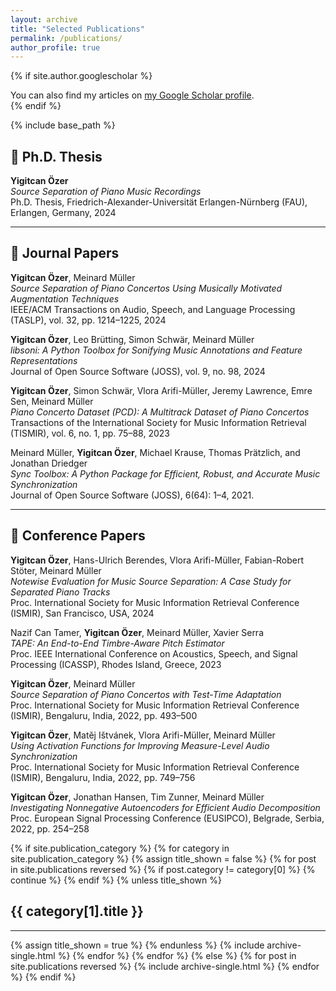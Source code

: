 ```yaml
---
layout: archive
title: "Selected Publications"
permalink: /publications/
author_profile: true
---
```


{% if site.author.googlescholar %}
  <div class="wordwrap">You can also find my articles on <a href="{{site.author.googlescholar}}">my Google Scholar profile</a>.</div>
{% endif %}

{% include base_path %}

## 📕 Ph.D. Thesis

**Yigitcan Özer**  
*Source Separation of Piano Music Recordings*  
Ph.D. Thesis, Friedrich-Alexander-Universität Erlangen-Nürnberg (FAU), Erlangen, Germany, 2024

---

## 📘 Journal Papers

**Yigitcan Özer**, Meinard Müller  
*Source Separation of Piano Concertos Using Musically Motivated Augmentation Techniques*  
IEEE/ACM Transactions on Audio, Speech, and Language Processing (TASLP), vol. 32, pp. 1214–1225, 2024

**Yigitcan Özer**, Leo Brütting, Simon Schwär, Meinard Müller  
*libsoni: A Python Toolbox for Sonifying Music Annotations and Feature Representations*  
Journal of Open Source Software (JOSS), vol. 9, no. 98, 2024  

**Yigitcan Özer**, Simon Schwär, Vlora Arifi-Müller, Jeremy Lawrence, Emre Sen, Meinard Müller  
*Piano Concerto Dataset (PCD): A Multitrack Dataset of Piano Concertos*  
Transactions of the International Society for Music Information Retrieval (TISMIR), vol. 6, no. 1, pp. 75–88, 2023

Meinard Müller, **Yigitcan Özer**, Michael Krause, Thomas Prätzlich, and Jonathan Driedger  
*Sync Toolbox: A Python Package for Efficient, Robust, and Accurate Music Synchronization*  
Journal of Open Source Software (JOSS), 6(64): 1–4, 2021. 

---

## 📘 Conference Papers

**Yigitcan Özer**, Hans-Ulrich Berendes, Vlora Arifi-Müller, Fabian-Robert Stöter, Meinard Müller  
*Notewise Evaluation for Music Source Separation: A Case Study for Separated Piano Tracks*  
Proc. International Society for Music Information Retrieval Conference (ISMIR), San Francisco, USA, 2024

Nazif Can Tamer, **Yigitcan Özer**, Meinard Müller, Xavier Serra  
*TAPE: An End-to-End Timbre-Aware Pitch Estimator*  
Proc. IEEE International Conference on Acoustics, Speech, and Signal Processing (ICASSP), Rhodes Island, Greece, 2023

**Yigitcan Özer**, Meinard Müller  
*Source Separation of Piano Concertos with Test-Time Adaptation*  
Proc. International Society for Music Information Retrieval Conference (ISMIR), Bengaluru, India, 2022, pp. 493–500  

**Yigitcan Özer**, Matěj Ištvánek, Vlora Arifi-Müller, Meinard Müller  
*Using Activation Functions for Improving Measure-Level Audio Synchronization*  
Proc. International Society for Music Information Retrieval Conference (ISMIR), Bengaluru, India, 2022, pp. 749–756

**Yigitcan Özer**, Jonathan Hansen, Tim Zunner, Meinard Müller  
*Investigating Nonnegative Autoencoders for Efficient Audio Decomposition*  
Proc. European Signal Processing Conference (EUSIPCO), Belgrade, Serbia, 2022, pp. 254–258  

<!-- New style rendering if publication categories are defined -->
{% if site.publication_category %}
  {% for category in site.publication_category  %}
    {% assign title_shown = false %}
    {% for post in site.publications reversed %}
      {% if post.category != category[0] %}
        {% continue %}
      {% endif %}
      {% unless title_shown %}
        <h2>{{ category[1].title }}</h2><hr />
        {% assign title_shown = true %}
      {% endunless %}
      {% include archive-single.html %}
    {% endfor %}
  {% endfor %}
{% else %}
  {% for post in site.publications reversed %}
    {% include archive-single.html %}
  {% endfor %}
{% endif %}



